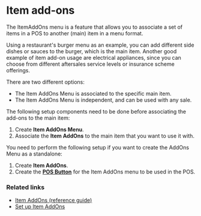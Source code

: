 # Item add-ons

The ItemAddOns menu is a feature that allows you to associate a set of items in a POS to another (main) item in a menu format.

Using a restaurant's burger menu as an example, you can add different side dishes or sauces to the burger, which is the main item. Another good example of item add-on usage are electrical appliances, since you can choose from different aftersales service levels or insurance scheme offerings.

There are two different options:

- The Item AddOns Menu is associated to the specific main item.
- The Item AddOns Menu is independent, and can be used with any sale.

The following setup components need to be done before associating the add-ons to the main item: 

1. Create **Item AddOns Menu**.
2. Associate the **Item AddOns** to the main item that you want to use it with. 

You need to perform the following setup if you want to create the AddOns Menu as a standalone:

1. Create **Item AddOns**.
2. Create the [**POS Button**](../pos/howto/../../howto/Create_a_new_item_button_in_the_POS.md) for the Item AddOns menu to be used in the POS.

### Related links

- [Item AddOns (reference guide)](../reference/item_addons_ref.md)
- [Set up Item AddOns](../howto/item_addons_procedure.md)